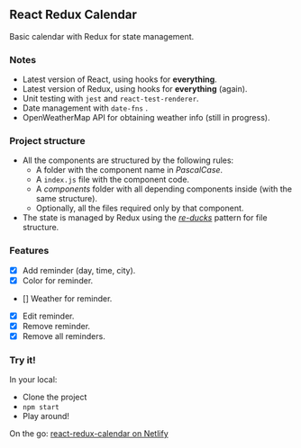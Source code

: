React Redux Calendar
--
Basic calendar with Redux for state management.

### Notes
- Latest version of React, using hooks for **everything**.
- Latest version of Redux, using hooks for **everything** (again).
- Unit testing with `jest` and `react-test-renderer`.
- Date management with `date-fns` .
- OpenWeatherMap API for obtaining weather info (still in progress).

### Project structure
- All the components are structured by the following rules:
  - A folder with the component name in *PascalCase*.
  - A `index.js` file with the component code.
  - A *components* folder with all depending components inside (with the same structure).
  - Optionally, all the files required only by that component.
- The state is managed by Redux using the [*re-ducks*](https://github.com/something/re-ducks) pattern for file structure.
  
### Features
 - [x] Add reminder (day, time, city).
 - [x] Color for reminder.
 - [] Weather for reminder.
 - [x] Edit reminder.
 - [x] Remove reminder.
 - [x] Remove all reminders.

### Try it!
In your local:
- Clone the project
- `npm start`
- Play around!

On the go:
[react-redux-calendar on Netlify](https://react-redux-calendar.netlify.com)
